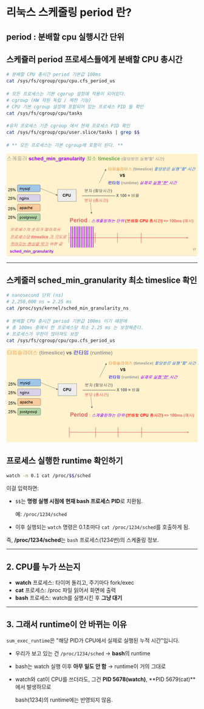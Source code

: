 # 리눅스 스케줄링 period 란?

## period : 분배할 cpu 실행시간 단위

## 스케쥴러 period 프로세스들에게 분배할 CPU 총시간

```bash
# 분배할 CPU 총시간 period 기본값 100ms
cat /sys/fs/cgroup/cpu/cpu.cfs_period_us

# 모든 프로세스는 기본 cgorup 설정에 적용이 되어있다.
# cgroup (HW 자원 독립 / 제한 기능)
# CPU 기본 cgroup 설정에 포함되어 있는 프로세스 PID 들 확인
cat /sys/fs/cgroup/cpu/tasks

#유저 프로세스 기준 cgroup 에서 현재 프로세스 PID 확인
cat /sys/fs/cgroup/cpu/user.slice/tasks | grep $$

# ** 모든 프로세스는 기본 cgroup에 포함이 된다. **
```

![04_1.png](../images/04_1.png)

---

## 스케줄러 sched_min_granularity 최소 timeslice 확인

```bash
# nanosecond 단위 (ns)
# 2,250,000 ns = 2.25 ms
cat /proc/sys/kernel/sched_min_granularity_ns

# 분배할 CPU 총시간 period 기본값 100ms 이기 때문에
# 총 100ms 중에서 한 프로세스당 최소 2.25 ms 는 보장해준다.
# 프로세스가 무한이 많아져도 보장
cat /sys/fs/cgroup/cpu/cpu.cfs_period_us

```

![04_2.png](../images/04_2.png)

## 프로세스 실행한 runtime 확인하기

```bash
watch -n 0.1 cat /proc/$$/sched
```

이걸 입력하면:

- `$$`는 **명령 실행 시점에** **현재 bash 프로세스 PID**로 치환됨.
    
    예: `/proc/1234/sched`
    
- 이후 실행되는 `watch` 명령은 0.1초마다 `cat /proc/1234/sched`를 호출하게 됨.

즉, **/proc/1234/sched**는 `bash` 프로세스(1234번)의 스케줄링 정보.

---

## 2. CPU를 누가 쓰는지

- **watch** 프로세스: 타이머 돌리고, 주기마다 fork/exec
- **cat** 프로세스: /proc 파일 읽어서 화면에 출력
- **bash** 프로세스: watch를 실행시킨 후 **그냥 대기**

---

## 3. 그래서 runtime이 안 바뀌는 이유

`sum_exec_runtime`은 "해당 PID가 CPU에서 실제로 실행된 누적 시간"입니다.

- 우리가 보고 있는 건 `/proc/1234/sched` → **bash**의 runtime
- bash는 watch 실행 이후 **아무 일도 안 함** → runtime이 거의 그대로
- watch와 cat이 CPU를 쓰더라도, 그건 **PID 5678(watch)**, **PID 5679(cat)**에서 발생하므로
    
    bash(1234)의 runtime에는 반영되지 않음.
